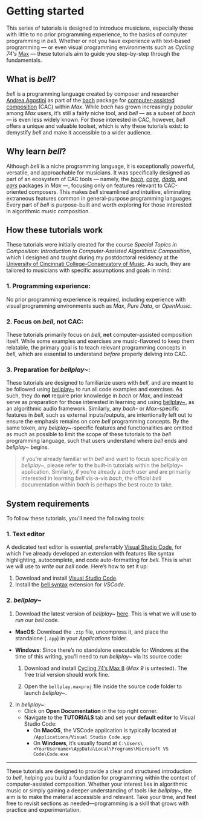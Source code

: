 # Getting started

This series of tutorials is designed to introduce musicians, especially those with little to no prior programming experience, to the basics of computer programming in _bell_. Whether or not you have experience with text-based programming — or even visual programming environments such as _Cycling 74's_ [Max](https://cycling74.com/) — these tutorials aim to guide you step-by-step through the fundamentals.

## What is _bell_?

_bell_ is a programming language created by composer and researcher [Andrea Agostini](https://www.andreaagostini.eu/) as part of the [bach](https://www.bachproject.net/) package for [computer-assisted composition](https://en.wikipedia.org/wiki/Computer_music#Computer-aided_algorithmic_composition) (CAC) within _Max_. While _bach_ has grown increasingly popular among _Max_ users, it’s still a fairly niche tool, and _bell_ — as a subset of _bach_ — is even less widely known. For those interested in CAC, however, _bell_ offers a unique and valuable toolset, which is why these tutorials exist: to demystify _bell_ and make it accessible to a wider audience.

## Why learn _bell_?

Although _bell_ is a niche programming language, it is exceptionally powerful, versatile, and approachable for musicians. It was specifically designed as part of an ecosystem of CAC tools — namely, the _[bach](https://www.bachproject.net/)_, _[cage](https://www.bachproject.net/cage)_, _[dada](https://www.bachproject.net/dada)_, and _[ears](https://www.bachproject.net/ears)_ packages in _Max_ —, focusing only on features relevant to CAC-oriented composers. This makes _bell_ streamlined and intuitive, eliminating extraneous features common in general-purpose programming languages. Every part of _bell_ is purpose-built and worth exploring for those interested in algorithmic music composition.

## How these tutorials work

These tutorials were initially created for the course _Special Topics in Composition: Introduction to Computer-Assisted Algorithmic Composition_, which I designed and taught during my postdoctoral residency at the [University of Cincinnati College-Conservatory of Music](https://ccm.uc.edu/). As such, they are tailored to musicians with specific assumptions and goals in mind:

### 1. Programming experience:

No prior programming experience is required, including experience with visual programming environments such as _Max_, _Pure Data_, or _OpenMusic_.

### 2. Focus on _bell_, not CAC:

These tutorials primarily focus on _bell_, **not** computer-assisted composition itself. While some examples and exercises are music-flavored to keep them relatable, the primary goal is to teach relevant programming concepts in _bell_, which are essential to understand _before_ properly delving into CAC.

### 3. Preparation for _bellplay~_:

These tutorials are designed to familiarize users with _bell_, and are meant to be followed using [bellplay~](https://github.com/felipetovarhenao/bellplay) to run all code examples and exercises. As such, they do **not** require prior knowledge in _bach_ or _Max_, and instead serve as preparation for those interested in learning and using [bellplay~](https://github.com/felipetovarhenao/bellplay), as an algorithmic audio framework. Similarly, any _bach_- or _Max_-specific features in _bell_, such as external inputs/outputs, are intentionally left out to ensure the emphasis remains on core _bell_ programming concepts. By the same token, any _bellplay~_-specific features and functionalities are omitted as much as possible to limit the scope of these tutorials to the _bell_ programming language, such that users understand where _bell_ ends and _bellplay~_ begins.

> If you’re already familiar with _bell_ and want to focus specifically on _bellplay~_, please refer to the built-in tutorials within the _bellplay~_ application. Similarly, if you're already a _bach_ user and are primarily interested in learning _bell_ vis-a-vis _bach_, the official _bell_ documentation within _bach_ is perhaps the best route to take.

## System requirements

To follow these tutorials, you’ll need the following tools:

### 1. Text editor

A dedicated text editor is essential, preferrably [Visual Studio Code](https://code.visualstudio.com/), for which I’ve already developed an extension with features like syntax highlighting, autocomplete, and code auto-formatting for _bell_. This is what we will use to _write_ our _bell_ code. Here’s how to set it up:

1. Download and install [Visual Studio Code](https://code.visualstudio.com/).
2. Install the [bell syntax](https://marketplace.visualstudio.com/items?itemName=tovarhenao.bell-syntax) extension for _VSCode_.

### 2. _bellplay~_

1. Download the latest version of _bellplay~_ [here](https://github.com/felipetovarhenao/bellplay/releases/latest). This is what we will use to _run_ our _bell_ code.

- **MacOS**: Download the `.zip` file, uncompress it, and place the standalone (`.app`) in your _Applications_ folder.
- **Windows**: Since there’s no standalone executable for Windows at the time of this writing, you’ll need to run _bellplay~_ via its source code:

  1.  Download and install [Cycling 74’s Max 8](https://cycling74.com/downloads/older) (_Max 9_ is untested). The free trial version should work fine.

  2.  Open the `bellplay.maxproj` file inside the source code folder to launch _bellplay~_.

2. In _bellplay~_:
   - Click on **Open Documentation** in the top right corner.
   - Navigate to the **TUTORIALS** tab and set your **default editor** to Visual Studio Code:
     - On **MacOS**, the VSCode application is typically located at `/Applications/Visual Studio Code.app`
     - On **Windows**, it’s usually found at `C:\Users\<YourUsername>\AppData\Local\Programs\Microsoft VS Code\Code.exe`

---

These tutorials are designed to provide a clear and structured introduction to _bell_, helping you build a foundation for programming within the context of computer-assisted composition. Whether your interest lies in algorithmic music or simply gaining a deeper understanding of tools like _bellplay~_, the aim is to make the material accessible and relevant. Take your time, and feel free to revisit sections as needed—programming is a skill that grows with practice and experimentation.
